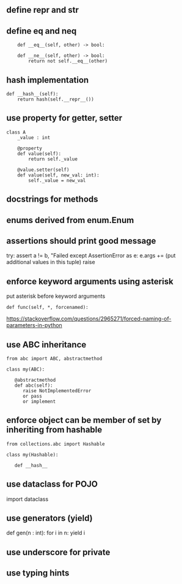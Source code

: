 
## define repr and str

## define eq and neq

```
    def __eq__(self, other) -> bool:

    def __ne__(self, other) -> bool:
        return not self.__eq__(other)
```

## hash implementation

```
def __hash__(self):
    return hash(self.__repr__())
```

## use property for getter, setter

```
class A
    _value : int

    @property
    def value(self):
        return self._value

    @value.setter(self)
    def value(self, new_val: int):
        self._value = new_val

```

## docstrings for methods

## enums derived from enum.Enum

## assertions should print good message

try:
    assert a != b, "Failed
except AssertionError as e:
    e.args += (put additional values in this tuple)
    raise

## enforce keyword arguments using asterisk

put asterisk before keyword arguments
```
def func(self, *, forcenamed):
```

https://stackoverflow.com/questions/2965271/forced-naming-of-parameters-in-python

## use ABC inheritance

```
from abc import ABC, abstractmethod

class my(ABC):

   @abstractmethod
   def abc(self):
      raise NotImplementedError 
      or pass
      or implement
```

## enforce object can be member of set by inheriting from hashable

```
from collections.abc import Hashable

class my(Hashable):

   def __hash__
``` 

## use dataclass for POJO

import dataclass

## use generators (yield)

def gen(n : int):
   for i in n:
      yield i

## use underscore for private

## use typing hints

